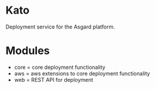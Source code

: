 Kato
===

Deployment service for the Asgard platform.

Modules
===

 - core = core deployment functionality
 - aws = aws extensions to core deployment functionality
 - web = REST API for deployment

